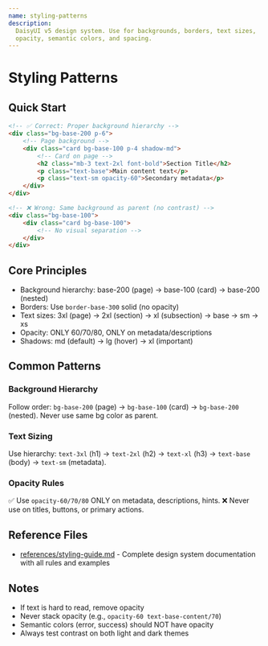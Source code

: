 ```yaml
---
name: styling-patterns
description:
  DaisyUI v5 design system. Use for backgrounds, borders, text sizes,
  opacity, semantic colors, and spacing.
---
```


# Styling Patterns

## Quick Start

```html
<!-- ✅ Correct: Proper background hierarchy -->
<div class="bg-base-200 p-6">
	<!-- Page background -->
	<div class="card bg-base-100 p-4 shadow-md">
		<!-- Card on page -->
		<h2 class="mb-3 text-2xl font-bold">Section Title</h2>
		<p class="text-base">Main content text</p>
		<p class="text-sm opacity-60">Secondary metadata</p>
	</div>
</div>

<!-- ❌ Wrong: Same background as parent (no contrast) -->
<div class="bg-base-100">
	<div class="card bg-base-100">
		<!-- No visual separation -->
	</div>
</div>
```

## Core Principles

- Background hierarchy: base-200 (page) → base-100 (card) → base-200
  (nested)
- Borders: Use `border-base-300` solid (no opacity)
- Text sizes: 3xl (page) → 2xl (section) → xl (subsection) → base → sm
  → xs
- Opacity: ONLY 60/70/80, ONLY on metadata/descriptions
- Shadows: md (default) → lg (hover) → xl (important)

## Common Patterns

### Background Hierarchy

Follow order: `bg-base-200` (page) → `bg-base-100` (card) →
`bg-base-200` (nested). Never use same bg color as parent.

### Text Sizing

Use hierarchy: `text-3xl` (h1) → `text-2xl` (h2) → `text-xl` (h3) →
`text-base` (body) → `text-sm` (metadata).

### Opacity Rules

✅ Use `opacity-60/70/80` ONLY on metadata, descriptions, hints. ❌
Never use on titles, buttons, or primary actions.

## Reference Files

- [references/styling-guide.md](references/styling-guide.md) -
  Complete design system documentation with all rules and examples

## Notes

- If text is hard to read, remove opacity
- Never stack opacity (e.g., `opacity-60 text-base-content/70`)
- Semantic colors (error, success) should NOT have opacity
- Always test contrast on both light and dark themes
